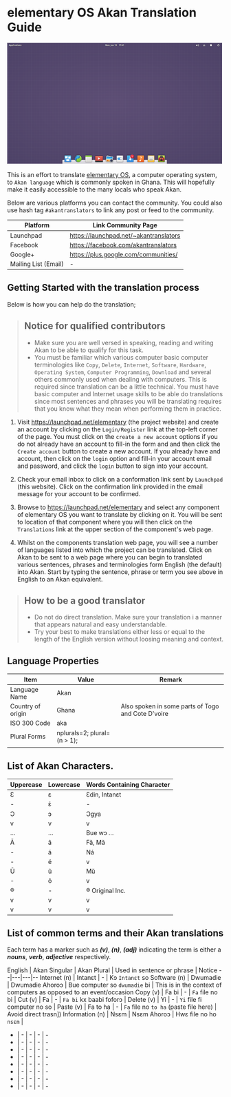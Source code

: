 # elementary OS Akan Translation Guide

![elementary OS](images/elementary-os.png)

This is an effort to translate [elementary OS](https://elementary.io), a computer operating system, to `Akan language` which is commonly spoken in Ghana. This will hopefully make it easily accessible to the many locals who speak Akan.

Below are various platforms you can contact the community. You could also use hash tag `#akantranslators` to link any post or feed to the community.

 Platform |  Link Community Page
--|--
 Launchpad | https://launchpad.net/~akantranslators
 Facebook |  https://facebook.com/akantranslators
 Google+ | https://plus.google.com/communities/
 Mailing List (Email) | - 

## Getting Started with the translation process
Below is how you can help do the translation;

> ## Notice for qualified contributors
> * Make sure you are well versed in speaking, reading and writing Akan to be able to qualify for this task.
> * You must be familiar which various computer basic computer terminologies like `Copy`, `Delete`, `Internet`, `Software`, `Hardware`, `Operating System`, `Computer Programming`, `Download` and several others commonly used when dealing with computers. This is required since translation can be a little technical.
> You must have basic computer and Internet usage skills to be able do translations since most sentences and phrases you will be translating requires that you know what they
mean when performing them in practice.


1. Visit https://launchpad.net/elementary (the project website) and create an account by clicking on the `Login/Register` link at the top-left corner of the page. You must click on the `create a new account` options if you do not already have an account to fill-in the form and and then click the `Create account` button to create a new account. If you already have and account, then click on the `login` option and fill-in your account email and password, and click the `login` button to sign into your account.

2. Check your email inbox to click on a conformation link sent by `Launchpad` (this website). Click on the confirmation link provided in the email message for your account to be confirmed.

3. Browse to https://launchpad.net/elementary and select any component of elementary OS you want to translate by clicking on it. You will be sent to location of that component where you will then click on the `Translations` link at the upper section of the component's web page.

4. Whilst on the components translation web page, you will see a number of languages listed into which the project can be translated. Click on Akan to be sent to a web page where you can begin to translated various sentences, phrases and terminologies form English (the default) into Akan. Start by typing the sentence, phrase or term you see above in English to an Akan equivalent.

> ## How to be a good translator
> * Do not do direct translation. Make sure your translation i a manner that appears natural and easy understandable.
> * Try your best to make translations either less or equal to the length of the English version without loosing meaning and context.

## Language Properties
Item  | Value  | Remark
--|---|--
Language Name | Akan |
Country of origin | Ghana | Also spoken in some parts of Togo and Cote D'voire
ISO 300 Code | aka |
 Plural Forms | nplurals=2; plural=(n > 1); |
  |  |


## List of Akan Characters.
Uppercase   | Lowercase  | Words Containing Character
--|---|--
 Ɛ | ɛ  | Ɛdin, Intanɛt
 - | έ | -
 Ɔ | ɔ  | Ɔgya
 v | v | v
 … | … | Bue wɔ …
Ã | ã | Fã, Mã
- | á | Ná
- | é | v
Ũ | ũ | Mũ
- | õ | v
® | - | ® Original Inc.
v | v | v
v | v | v


## List of common terms and their Akan translations
Each term has a marker such as **_(v)_**, **_(n)_**, **_(adj)_** indicating the term is either a **_nouns_**, **_verb_**, **_adjective_** respectively.

English | Akan Singular  | Akan Plural  | Used in sentence or phrase | Notice
--|---|---|--
 Internet (n) | Intanɛt  | -  |  Kɔ `Intanɛt` so
 Software (n) |  Dwumadie | Dwumadie Ahoroɔ  | Bue computer so `dwumadie` bi | This is in the context of computers as opposed to an event/occasion
  Copy (v) | Fa bi | - | `Fa` file no bi |
  Cut (v) | Fa | - | `Fa bi` kx baabi foforɔ |
  Delete (v) | Yi | - | `Yi` file fi computer no so |
Paste (v) | Fa to ha | - | `Fa` file no `to ha` (paste file here) | Avoid direct trasn])
Information (n) | Nsɛm | Nsɛm Ahoroɔ | Hwɛ file no ho `nsɛm` |
 - | - | - | - | -
 - | - | - | - | -
 - | - | - | - | -
 - | - | - | - | -
 - | - | - | - | -
 - | - | - | - | -
 - | - | - | - | -
 - | - | - | - | -
